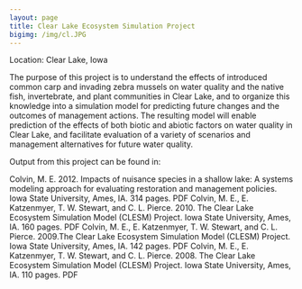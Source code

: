 ```yaml
---
layout: page
title: Clear Lake Ecosystem Simulation Project
bigimg: /img/cl.JPG
---
```



Location: Clear Lake, Iowa

The purpose of this project is to understand the effects of introduced 
common carp and invading zebra mussels on water quality and the native 
fish, invertebrate, and plant communities in Clear Lake, and to organize 
this knowledge into a simulation model for predicting future changes and 
the outcomes of management actions. The resulting model will enable 
prediction of the effects of both biotic and abiotic factors on water 
quality in Clear Lake, and facilitate evaluation of a variety of 
scenarios and management alternatives for future water quality. 


Output from this project can be found in:

Colvin, M. E. 2012. Impacts of nuisance species in a shallow lake: A systems modeling approach for evaluating restoration and management policies. Iowa State University, Ames, IA. 314 pages. PDF
Colvin, M. E., E. Katzenmyer, T. W. Stewart, and C. L. Pierce. 2010. The Clear Lake Ecosystem Simulation Model (CLESM) Project. Iowa State University, Ames, IA. 160 pages. PDF
Colvin, M. E., E. Katzenmyer, T. W. Stewart, and C. L. Pierce. 2009.The Clear Lake Ecosystem Simulation Model (CLESM) Project. Iowa State University, Ames, IA. 142 pages. PDF
Colvin, M. E., E. Katzenmyer, T. W. Stewart, and C. L. Pierce. 2008. The Clear Lake Ecosystem Simulation Model (CLESM) Project. Iowa State University, Ames, IA. 110 pages. PDF
